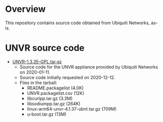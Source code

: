 # Overview

This repository contains source code obtained from Ubiquiti Networks, as-is.

# UNVR source code

* [UNVR-1.3.35-GPL.tar.gz](UNVR-1.3.35-GPL.tar.gz)
    * Source code for the UNVR appliance provided by Ubiquiti Networks on 2020-01-11.
    * Source code initially requested on 2020-12-12.
    * Files in the tarball:
        * README.packagelist (4.0K)
        * UNVR.packagelist.csv (12K)
        * libcurlpp.tar.gz (3.3M)
        * libsodiumpp.tar.gz (264K)
        * linux-arm64-unvr-4.1.37-ubnt.tar.gz (709M)
        * u-boot.tar.gz (13M)
